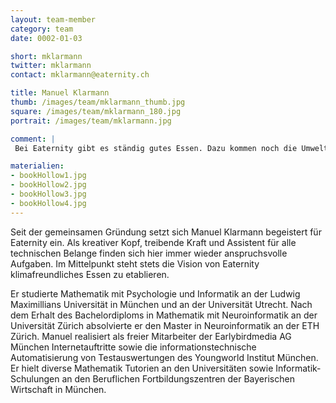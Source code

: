 ```yaml
---
layout: team-member
category: team
date: 0002-01-03

short: mklarmann
twitter: mklarmann
contact: mklarmann@eaternity.ch

title: Manuel Klarmann
thumb: /images/team/mklarmann_thumb.jpg
square: /images/team/mklarmann_180.jpg
portrait: /images/team/mklarmann.jpg

comment: |
 Bei Eaternity gibt es ständig gutes Essen. Dazu kommen noch die Umweltaspekte, die auch nur überzeugen können. Auch die Liebe zur Natur geht bei mir durch den Magen.

materialien:
- bookHollow1.jpg
- bookHollow2.jpg
- bookHollow3.jpg
- bookHollow4.jpg
---
```



Seit der gemeinsamen Gründung setzt sich Manuel Klarmann begeistert für Eaternity ein. Als kreativer Kopf, treibende Kraft und Assistent für alle technischen Belange finden sich hier immer wieder anspruchsvolle Aufgaben. Im Mittelpunkt steht stets die Vision von Eaternity klimafreundliches Essen zu etablieren. 

Er studierte Mathematik mit Psychologie und Informatik an der Ludwig Maximillians Universität in München und an der Universität Utrecht. Nach dem Erhalt des Bachelordiploms in Mathematik mit Neuroinformatik an der Universität Zürich absolvierte er den Master in Neuroinformatik an der ETH Zürich. Manuel realisiert als freier Mitarbeiter der Earlybirdmedia AG München Internetauftritte sowie die informationstechnische Automatisierung von Testauswertungen des Youngworld Institut München. Er hielt diverse Mathematik Tutorien an den Universitäten sowie Informatik-Schulungen an den Beruflichen Fortbildungszentren der Bayerischen Wirtschaft in München.

